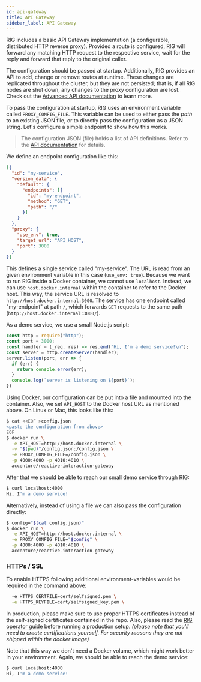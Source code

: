 ```yaml
---
id: api-gateway
title: API Gateway
sidebar_label: API Gateway
---
```


RIG includes a basic API Gateway implementation (a configurable, distributed HTTP reverse proxy). Provided a route is configured, RIG will forward any matching HTTP request to the respective service, wait for the reply and forward that reply to the original caller.

The configuration should be passed at startup. Additionally, RIG provides an API to add, change or remove routes at runtime. These changes are replicated throughout the cluster, but they are not persisted; that is, if all RIG nodes are shut down, any changes to the proxy configuration are lost. Check out the [Advanced API documentation](api-gateway-synchronization.md) to learn more.

To pass the configuration at startup, RIG uses an environment variable called `PROXY_CONFIG_FILE`. This variable can be used to either pass the _path_ to an existing JSON file, or to directly pass the configuration as a JSON string. Let's configure a simple endpoint to show how this works.

> The configuration JSON (file) holds a list of API definitions. Refer to the [API documentation](https://github.com/Accenture/reactive-interaction-gateway/blob/master/guides/configuration.md#api-gateway) for details.

We define an endpoint configuration like this:

```json
[{
  "id": "my-service",
  "version_data": {
    "default": {
      "endpoints": [{
        "id": "my-endpoint",
        "method": "GET",
        "path": "/"
      }]
    }
  },
  "proxy": {
    "use_env": true,
    "target_url": "API_HOST",
    "port": 3000
  }
}]
```

This defines a single service called "my-service". The URL is read from an given environment variable in this case (`use_env: true`). Because we want to run RIG inside a Docker container, we cannot use `localhost`. Instead, we can use `host.docker.internal` within the container to refer to the Docker host. This way, the service URL is resolved to `http://host.docker.internal:3000`. The service has one endpoint called "my-endpoint" at path `/`, which forwards `GET` requests to the same path (`http://host.docker.internal:3000/`).

As a demo service, we use a small Node.js script:

```js
const http = require("http");
const port = 3000;
const handler = (_req, res) => res.end("Hi, I'm a demo service!\n");
const server = http.createServer(handler);
server.listen(port, err => {
  if (err) {
    return console.error(err);
  }
  console.log(`server is listening on ${port}`);
})
```

Using Docker, our configuration can be put into a file and mounted into the container. Also, we set `API_HOST` to the Docker host URL as mentioned above. On Linux or Mac, this looks like this:

```bash
$ cat <<EOF >config.json
<paste the configuration from above>
EOF
$ docker run \
  -e API_HOST=http://host.docker.internal \
  -v "$(pwd)"/config.json:/config.json \
  -e PROXY_CONFIG_FILE=/config.json \
  -p 4000:4000 -p 4010:4010 \
  accenture/reactive-interaction-gateway
```

After that we should be able to reach our small demo service through RIG:

```bash
$ curl localhost:4000
Hi, I'm a demo service!
```

Alternatively, instead of using a file we can also pass the configuration directly:

```bash
$ config="$(cat config.json)"
$ docker run \
  -e API_HOST=http://host.docker.internal \
  -e PROXY_CONFIG_FILE="$config" \
  -p 4000:4000 -p 4010:4010 \
  accenture/reactive-interaction-gateway
```
### HTTPs / SSL
To enable HTTPS following additional environment-variables would be required in the command above:
```bash
  -e HTTPS_CERTFILE=cert/selfsigned.pem \
  -e HTTPS_KEYFILE=cert/selfsigned_key.pem \
```
In production, please make sure to use proper HTTPS certificates instead of the self-signed certificates contained in the repo. Also, please read the [RIG operator guide](rig-ops-guide.md) before running a production setup.
*(please note that you'll need to create certifications yourself. For security reasons they are not shipped within the docker image)*

Note that this way we don't need a Docker volume, which might work better in your environment. Again, we should be able to reach the demo service:

```bash
$ curl localhost:4000
Hi, I'm a demo service!
```
